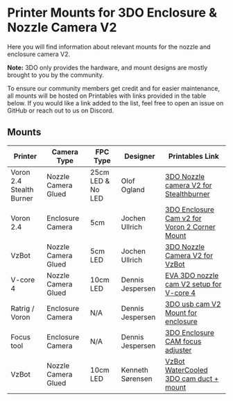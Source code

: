 # Printer Mounts for 3DO Enclosure & Nozzle Camera V2

Here you will find information about relevant mounts for the nozzle and enclosure camera V2. 

**Note:** 3DO only provides the hardware, and mount designs are mostly brought to you by the community. 

To ensure our community members get credit and for easier maintenance, all mounts will be hosted on Printables with links provided in the table below. If you would like a link added to the list, feel free to open an issue on GitHub or reach out to us on Discord.

## Mounts

| Printer                  | Camera Type         | FPC Type           | Designer     | Printables Link                                                                                  |
|--------------------------|---------------------|--------------------|--------------|--------------------------------------------------------------------------------------------------|
| Voron 2.4 Stealth Burner | Nozzle Camera Glued | 25cm LED & No LED  | Olof Ogland  | [3DO Nozzle camera V2 for Stealthburner](https://www.printables.com/model/911230-3do-nozzle-camera-for-stealthburner) |
| Voron 2.4 | Enclosure Camera | 5cm | Jochen Ullrich | [3DO Enclosure Cam v2 for Voron 2 Corner Mount](https://www.printables.com/model/961720-3do-enclosure-cam-v2-for-voron-2-corner-mount) |
| VzBot | Nozzle Camera Glued | 5cm LED | Jochen Ullrich | [3DO Nozzle Camera V2 for VzBot](https://www.printables.com/model/915664-3do-nozzle-camera-v2-for-vzbot) |
| V-core 4 | Nozzle Camera Glued | 10cm LED | Dennis Jespersen| [EVA 3DO nozzle cam V2 setup for V-core 4](https://www.printables.com/model/922752-eva-3do-nozzle-cam-setup-v2-for-v-core-4) |
| Ratrig / Voron | Enclosure Camera | N/A | Dennis Jespersen| [3DO usb cam V2 Mount for enclosure](https://www.printables.com/model/917664-3do-usb-cam-v2-mount-for-enclosure) |
| Focus tool | Enclosure Camera | N/A | Dennis Jespersen| [3DO Enclosure CAM focus adjuster](https://www.printables.com/model/945044-3do-enclosure-cam-focus-adjuster) |
| VzBot | Nozzle Camera Glued | 10cm LED | Kenneth Sørensen| [VzBot WaterCooled 3DO cam duct + mount](https://www.printables.com/model/923972-vzbot-watercooled-3do-cam-duct-mount) |